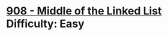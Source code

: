 # [908 - Middle of the Linked List](https://leetcode.com/problems/middle-of-the-linked-list/) </br> Difficulty: Easy